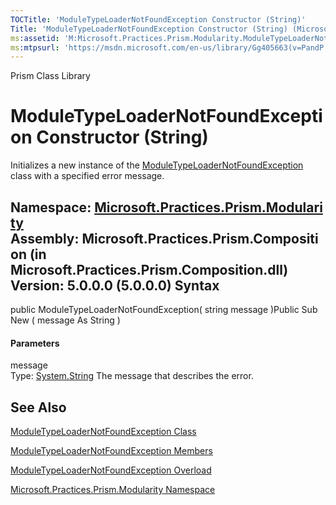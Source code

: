 ```yaml
---
TOCTitle: 'ModuleTypeLoaderNotFoundException Constructor (String)'
Title: 'ModuleTypeLoaderNotFoundException Constructor (String) (Microsoft.Practices.Prism.Modularity)'
ms:assetid: 'M:Microsoft.Practices.Prism.Modularity.ModuleTypeLoaderNotFoundException.\#ctor(System.String)'
ms:mtpsurl: 'https://msdn.microsoft.com/en-us/library/Gg405663(v=PandP.50)'
---
```


Prism Class Library

ModuleTypeLoaderNotFoundException Constructor (String)
======================================================

Initializes a new instance of the [ModuleTypeLoaderNotFoundException](https://msdn.microsoft.com/t:microsoft.practices.prism.modularity.moduletypeloadernotfoundexception) class with a specified error message.

**Namespace:** [Microsoft.Practices.Prism.Modularity](https://msdn.microsoft.com/n:microsoft.practices.prism.modularity)
**Assembly:** Microsoft.Practices.Prism.Composition (in Microsoft.Practices.Prism.Composition.dll) Version: 5.0.0.0 (5.0.0.0)
Syntax
------

<span id="syntaxToggle"></span>public ModuleTypeLoaderNotFoundException( string message )Public Sub New ( message As String )
#### Parameters

message  
Type: [System.String](http://msdn2.microsoft.com/en-us/library/s1wwdcbf)
The message that describes the error.

See Also
--------

<span id="seeAlsoToggle"></span>
[ModuleTypeLoaderNotFoundException Class](https://msdn.microsoft.com/t:microsoft.practices.prism.modularity.moduletypeloadernotfoundexception)

[ModuleTypeLoaderNotFoundException Members](https://msdn.microsoft.com/allmembers.t:microsoft.practices.prism.modularity.moduletypeloadernotfoundexception)

[ModuleTypeLoaderNotFoundException Overload](https://msdn.microsoft.com/overload:microsoft.practices.prism.modularity.moduletypeloadernotfoundexception.)

[Microsoft.Practices.Prism.Modularity Namespace](https://msdn.microsoft.com/n:microsoft.practices.prism.modularity)
